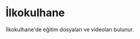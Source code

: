 <!DOCTYPE html>
<html>
    <head>
        <meta http-equiv="Content-Type" content="text/html; charset=utf-8" />
        <title>İlkokulhane</title>
    </head>
    <body>
        <h1>İlkokulhane</h1>
        <p>İlkokulhane'de eğitim dosyaları ve videoları bulunur.</p>
    </body>
